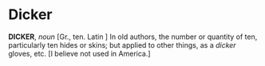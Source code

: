 # Dicker

**DICKER**, _noun_ \[Gr., ten. Latin \] In old authors, the number or quantity of ten, particularly ten hides or skins; but applied to other things, as a _dicker_ gloves, etc. \[I believe not used in America.\]